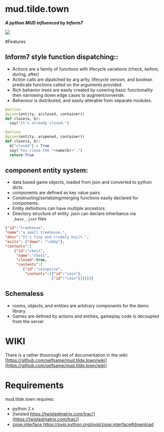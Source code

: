 mud.tilde.town
==============

***A python MUD influenced by Inform7***

![](http://www.selfsamegames.com/screens/ttmud.png)



#Features

## Inform7 style function dispatching::
* Actions are a family of functions with lifecycle variations (check, before, during, after)
* Action calls are dipatched by arg arity, lifecycle version, and boolean predicate functions called on the arguments provided.
* Rich behavior trees are easily created by covering basic functionality then narrowing down edge cases to augment/ovveride.
* Behaviour is distributed, and easily alterable from separate modules.

```python
@action
@given(entity, a(closed, container))
def close(a, b):
  say("It's already closed.")

@action
@given(entity, a(opened, container))
def close(a, b):
  b["closed"] = True
  say("You close the "+name(b)+".")
  return True
```

## component entity system:
* data based game objects, loaded from json and converted to python dicts.
* components are defined as key value pairs.
* Constructing/serializing/merging functions easily declared for components.
* Entity definitions can have multiple ancestors.
* Directory structure of entity .json can declare inheritance via ```_base_.json``` files


```json
{"id":"treehouse",
"name":"a small treehouse.",
"desc":"It's tiny and crudely built.",
"exits": {"down": "lobby"},
"contents":[
	{"id":"chest", 
	 "name":"chest",
	 "closed":true,
	 "contents":[
		{"id":"coinpurse",
		 "contents":[{"id":"coin"},
					 {"id":"coin"}]}]}]}
```


## Schemaless
* rooms, objects, and entities are arbitrary components for the demo library.
* Games are defined by actions and entities, gameplay code is decoupled from the server

WIKI
======
There is a rather thourough set of documentation in the wiki:
[https://github.com/selfsame/mud.tilde.town/wiki](https://github.com/selfsame/mud.tilde.town/wiki)


Requirements
================
mud.tilde.town requires: 
* python 2.x
* [twisted https://twistedmatrix.com/trac/](https://twistedmatrix.com/trac/)
* [zope.interface https://pypi.python.org/pypi/zope.interface#download
](https://pypi.python.org/pypi/zope.interface#download)


